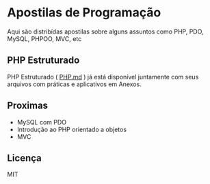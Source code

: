 # Apostilas de Programação

Aqui são distribídas apostilas sobre alguns assuntos como PHP, PDO, MySQL, PHPOO, MVC, etc

## PHP Estruturado

PHP Estruturado ( [PHP.md](PHP.md) ) já está disponível juntamente com seus arquivos com práticas e aplicativos em Anexos.

## Proximas 

- MySQL com PDO
- Introdução ao PHP orientado a objetos
- MVC

## Licença

MIT

